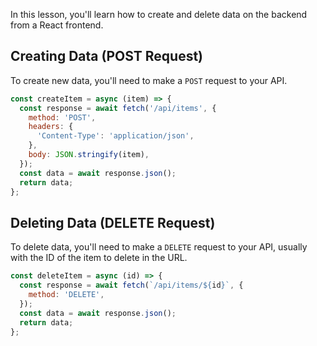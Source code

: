 
In this lesson, you'll learn how to create and delete data on the backend from a React frontend.

## Creating Data (POST Request)

To create new data, you'll need to make a `POST` request to your API.

```javascript
const createItem = async (item) => {
  const response = await fetch('/api/items', {
    method: 'POST',
    headers: {
      'Content-Type': 'application/json',
    },
    body: JSON.stringify(item),
  });
  const data = await response.json();
  return data;
};
```

## Deleting Data (DELETE Request)

To delete data, you'll need to make a `DELETE` request to your API, usually with the ID of the item to delete in the URL.

```javascript
const deleteItem = async (id) => {
  const response = await fetch(`/api/items/${id}`, {
    method: 'DELETE',
  });
  const data = await response.json();
  return data;
};
